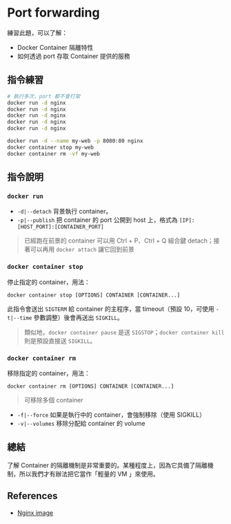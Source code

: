 # Port forwarding

練習此題，可以了解：

* Docker Container 隔離特性
* 如何透過 port 存取 Container 提供的服務

## 指令練習

```bash
# 執行多次，port 都不會打架
docker run -d nginx
docker run -d nginx
docker run -d nginx
docker run -d nginx
docker run -d nginx

docker run -d --name my-web -p 8080:80 nginx
docker container stop my-web
docker container rm -vf my-web
```

## 指令說明

### `docker run`

* `-d|--detach` 背景執行 container。
* `-p|--publish` 把 container 的 port 公開到 host 上，格式為 `[IP]:[HOST_PORT]:[CONTAINER_PORT]`

> 已經跑在前景的 container 可以用 Ctrl + P、Ctrl + Q 組合鍵 detach；接著可以再用 `docker attach` 讓它回到前景

### `docker container stop`

停止指定的 container，用法：

```
docker container stop [OPTIONS] CONTAINER [CONTAINER...]
```

此指令會送出 `SIGTERM` 給 container 的主程序，當 timeout（預設 10，可使用 `-t|--time` 參數調整）後會再送出 `SIGKILL`。

> 類似地，`docker container pause` 是送 `SIGSTOP`；`docker container kill` 則是預設直接送 `SIGKILL`。

### `docker container rm`

移除指定的 container，用法：

```
docker container rm [OPTIONS] CONTAINER [CONTAINER...]
```

> 可移除多個 container

* `-f|--force` 如果是執行中的 container，會強制移除（使用 SIGKILL）
* `-v|--volumes` 移除分配給 container 的 volume

## 總結

了解 Container 的隔離機制是非常重要的。某種程度上，因為它具備了隔離機制，所以我們才有辦法把它當作「輕量的 VM 」來使用。

## References

* [Nginx image](https://hub.docker.com/_/nginx)
